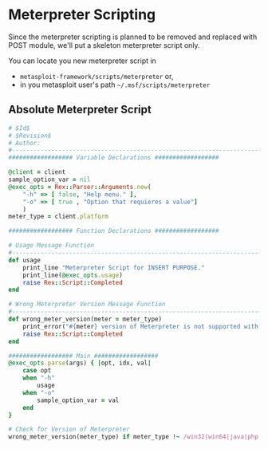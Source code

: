 # Meterpreter Scripting

Since the meterpreter scripting is planned to be removed and replaced with POST module, we'll put a skeleton meterpreter script only.

You can locate you new meterpreter script in 
- `metasploit-framework/scripts/meterpreter` or,
- in you metasploit user's path `~/.msf/scripts/meterpreter`

## Absolute Meterpreter Script 

```ruby
# $Id$
# $Revision$
# Author: 
#-------------------------------------------------------------------------------
################## Variable Declarations ##################

@client = client
sample_option_var = nil
@exec_opts = Rex::Parser::Arguments.new(
	"-h" => [ false, "Help menu." ],
	"-o" => [ true , "Option that requieres a value"]
	)
meter_type = client.platform

################## Function Declarations ##################

# Usage Message Function
#-------------------------------------------------------------------------------
def usage
	print_line "Meterpreter Script for INSERT PURPOSE."
	print_line(@exec_opts.usage)
	raise Rex::Script::Completed
end

# Wrong Meterpreter Version Message Function
#-------------------------------------------------------------------------------
def wrong_meter_version(meter = meter_type)
	print_error("#{meter} version of Meterpreter is not supported with this Script!")
	raise Rex::Script::Completed
end

################## Main ##################
@exec_opts.parse(args) { |opt, idx, val|
	case opt
	when "-h"
		usage
	when "-o"
		sample_option_var = val
	end
}

# Check for Version of Meterpreter
wrong_meter_version(meter_type) if meter_type !~ /win32|win64|java|php|linux/i # Remove none supported versions
```


